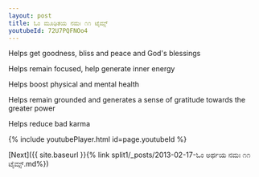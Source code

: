 ```yaml
---
layout: post
title: ಓಂ ಮೂಢಿತಯ ನಮಃ ೧೧ ಟೈಮ್ಸ್
youtubeId: 72U7PQFNOo4
---
```

 
 
Helps get goodness, bliss and peace and God's blessings
 
Helps remain focused, help generate inner energy 
 
Helps boost physical and mental health 
 
Helps remain grounded and generates a sense of gratitude towards the greater power 
 
Helps reduce bad karma
 
 
 
 


{% include youtubePlayer.html id=page.youtubeId %}
 
[Next]({{ site.baseurl }}{% link  split1/_posts/2013-02-17-ಓಂ ಅರ್ಥಯ ನಮಃ ೧೧ ಟೈಮ್ಸ್.md%})
 
